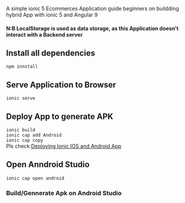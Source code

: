 A simple ionic 5 Ecommerces Application guide beginners on buildding hybrid App with ionic 5 and Angular 9

#### N:B LocalStorage is used as data storage, as this Application doesn't interact with a Backend server 

## Install all dependencies
```npm innstall```

## Serve Application to Browser
```ionic serve```

## Deploy App to generate APK
```ionic build```\
```ionic cap add Android```\
```ionic cap copy```\
Pls check [Deploying Ionic IOS and Android App](https://ionicframework.com/docs/angular/your-first-app/6-deploying-mobile)

## Open Anndroid Studio
```ionic cap open android```

### Build/Gennerate Apk on Android Studio
